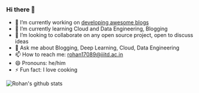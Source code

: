 ### Hi there 👋

- 🔭 I’m currently working on [developing awesome blogs](https://rohanrajpal.github.io/blog/)
- 🌱 I’m currently learning Cloud and Data Engineering, Blogging
- 👯 I’m looking to collaborate on any open source project, open to discuss ideas
- 💬 Ask me about Blogging, Deep Learning, Cloud, Data Engineering
- 📫 How to reach me: rohan17089@iiitd.ac.in
- 😄 Pronouns: he/him
- ⚡ Fun fact: I love cooking

![Rohan's github stats](https://github-readme-stats.vercel.app/api?username=rohanrajpal&theme=radical)
